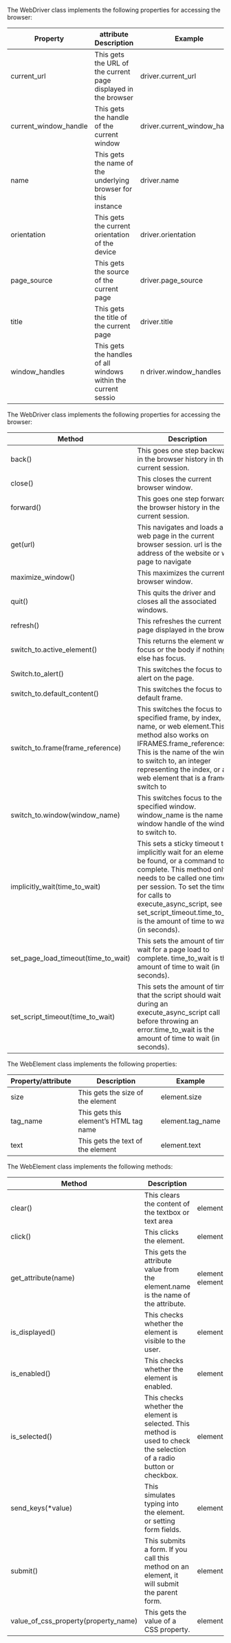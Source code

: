 The WebDriver class implements the following properties for accessing the browser:

| Property | attribute Description | Example |
| ---------| ----------------------| --------|
|current_url| This gets the URL of the current page displayed in the browser| driver.current_url|
|current_window_handle| This gets the handle of the current window |driver.current_window_handle|
|name |This gets the name of the underlying browser for this instance| driver.name|
|orientation |This gets the current orientation of the device |driver.orientation|
|page_source | This gets the source of the current page |driver.page_source|
|title |This gets the title of the current page |driver.title|
|window_handles | This gets the handles of all windows within the current sessio|n driver.window_handles|

The WebDriver class implements the following properties for accessing the browser:

| Method | Description      | Example |
|------|--------------|-------|
|back()| This goes one step backward in the browser history in the current session.| driver.back()|
|close() |This closes the current browser window. | driver.close()|
|forward() | This goes one step forward in the browser history in the current session.| driver.forward()|
|get(url)| This navigates and loads a web page in the current browser session. url is the address of the website or web page to navigate | driver.get(“http://www.google.com”)|
|maximize_window() |This maximizes the current browser window.| driver.maximize_window()|
|quit()| This quits the driver and closes all the associated windows.| driver.quit()|
|refresh()| This refreshes the current page displayed in the browser.| driver.refresh()|
|switch_to.active_element()| This returns the element with focus or the body if nothing else has focus.| driver.switch_to_active_element()|
|Switch.to_alert()| This switches the focus to an alert on the page.| driver.switch_to_alert()|
|switch_to.default_content()| This switches the focus to the default frame.| driver.switch_to_default_content()|
|switch_to.frame(frame_reference) |This switches the focus to the specified frame, by index, name, or web element.This method also works on IFRAMES.frame_reference: This is the name of the window to switch to, an integer representing the index, or a web element that is a frame to switch to |driver.switch_to_frame(‘frame_name’)|
|switch_to.window(window_name)| This switches focus to the specified window. window_name is the name or window handle of the window to switch to.|driver.switch_to_window(‘main’)|
|implicitly_wait(time_to_wait)|This sets a sticky timeout to implicitly wait for an element to be found, or a command to complete. This method only needs to be called one time per session. To set the timeout for calls to execute_async_script, see set_script_timeout.time_to_wait is the amount of time to wait (in seconds).||
|set_page_load_timeout(time_to_wait)| This sets the amount of time to wait for a page load to complete. time_to_wait is the amount of time to wait (in seconds).|driver.set_page_load_timeout(30)|
|set_script_timeout(time_to_wait)| This sets the amount of time that the script should wait during an execute_async_script call before throwing an error.time_to_wait is the amount of time to wait (in seconds).|driver.set_script_timeout(30)|


The WebElement class implements the following properties:

|Property/attribute| Description| Example|
|---------|--------|-----|
|size| This gets the size of the element| element.size|
|tag_name| This gets this element’s HTML tag name| element.tag_name|
|text| This gets the text of the element| element.text|

The WebElement class implements the following methods:

|Method| Description |Example|
|------|--------|--------|
|clear()| This clears the content of the textbox or text area | element. element.clear()|
|click()| This clicks the element. |element.click()|
|get_attribute(name)| This gets the attribute value from the element.name is the name of the attribute.|element.get_attribute(“value”)Or element.get_attribute(“maxlength”)|
|is_displayed()| This checks whether the element is visible to the user.| element.is_displayed()|
|is_enabled()| This checks whether the element is enabled.| element.is_enabled()|
|is_selected()| This checks whether the element is selected. This method is used to check the selection of a radio button or checkbox.|element.is_selected()|
|send_keys(*value)| This simulates typing into the element. or setting form fields.|element.send_keys(“foo”)|
|submit()| This submits a form. If you call this method on an element, it will submit the parent form. |element.submit()|
|value_of_css_property(property_name)| This gets the value of a CSS property.|element.value_of_css_property(“backgroundcolor”)|

